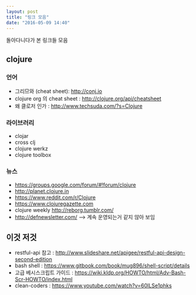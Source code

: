 ```yaml
---
layout: post
title: "링크 모음"
date: "2016-05-09 14:40"
---
```


돌아다니다가 본 링크들 모음

## clojure

### 언어

- 그리므와 (cheat sheet): http://conj.io
- clojure org 의 cheat sheet : http://clojure.org/api/cheatsheet
- 왜 클로저 인가 : http://www.techsuda.com/?s=Clojure

### 라이브러리

- clojar
- cross clj
- clojure werkz
- clojure toolbox

### 뉴스

- https://groups.google.com/forum/#!forum/clojure
- http://planet.clojure.in
- https://www.reddit.com/r/Clojure
- https://www.clojuregazette.com
- clojure weekly http://reborg.tumblr.com/
- http://defnewsletter.com/ --> 계속 운영되는거 같지 않아 보임

## 이것 저것

- restful-api 참고 : http://www.slideshare.net/apigee/restful-api-design-second-edition
- bash shell : https://www.gitbook.com/book/mug896/shell-script/details
- 고급 베시스크립트 가이드 : https://wiki.kldp.org/HOWTO/html/Adv-Bash-Scr-HOWTO/index.html
- clean-coders : https://www.youtube.com/watch?v=60lLSe1phks
